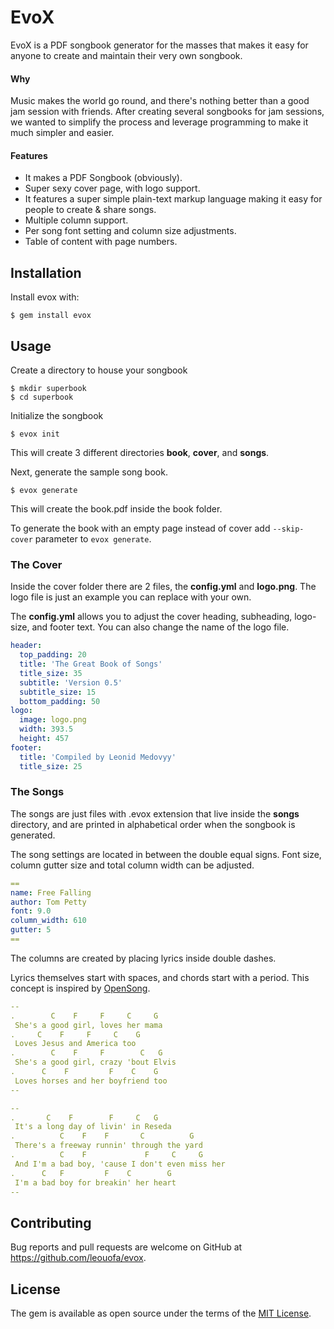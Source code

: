 # EvoX 
EvoX is a PDF songbook generator for the masses that makes it easy for anyone to create and maintain their very own songbook. 

#### Why
Music makes the world go round, and there's nothing better than a good jam session with friends. After creating several songbooks for jam sessions, we wanted to simplify the process and leverage programming to make it much simpler and easier.

#### Features
- It makes a PDF Songbook (obviously).
- Super sexy cover page, with logo support.
- It features a super simple plain-text markup language making it easy for people to create & share songs.
- Multiple column support.
- Per song font setting and column size adjustments.
- Table of content with page numbers.

## Installation
Install evox with:

    $ gem install evox

## Usage

Create a directory to house your songbook

    $ mkdir superbook
    $ cd superbook
 
Initialize the songbook
    
    $ evox init
    
This will create 3 different directories __book__, __cover__, and __songs__.

Next, generate the sample song book.

    $ evox generate
    
This will create the book.pdf inside the book folder.

To generate the book with an empty page instead of cover add `--skip-cover` parameter to `evox generate`.

### The Cover
Inside the cover folder there are 2 files, the __config.yml__ and __logo.png__.
The logo file is just an example you can replace with your own. 

The __config.yml__ allows you to adjust the cover heading, subheading, logo-size, and footer text. You can also change the name of the logo file.

```yaml
header:
  top_padding: 20
  title: 'The Great Book of Songs'
  title_size: 35
  subtitle: 'Version 0.5'
  subtitle_size: 15
  bottom_padding: 50
logo:
  image: logo.png
  width: 393.5
  height: 457
footer:
  title: 'Compiled by Leonid Medovyy'
  title_size: 25
```

### The Songs
The songs are just files with .evox extension that live inside the __songs__ directory, and are printed in alphabetical order when the songbook is generated.

The song settings are located in between the double equal signs. Font size, column gutter size and total column width can be adjusted.
```yaml
==
name: Free Falling
author: Tom Petty
font: 9.0
column_width: 610
gutter: 5
==
```


The columns are created by placing lyrics inside double dashes. 

Lyrics themselves start with spaces, and chords start with a period. 
This concept is inspired by [OpenSong](http://www.opensong.org/).
```yaml
--
.        C    F     F     C     G
 She's a good girl, loves her mama
.     C    F     F     C    G
 Loves Jesus and America too
.        C    F     F        C   G
 She's a good girl, crazy 'bout Elvis
.      C    F         F    C    G
 Loves horses and her boyfriend too
--

--
.       C    F        F     C   G
 It's a long day of livin' in Reseda
.          C    F    F       C          G
 There's a freeway runnin' through the yard
.          C    F             F     C     G
 And I'm a bad boy, 'cause I don't even miss her
.      C   F         F    C        G
 I'm a bad boy for breakin' her heart
--
```


## Contributing

Bug reports and pull requests are welcome on GitHub at https://github.com/leouofa/evox.

## License

The gem is available as open source under the terms of the [MIT License](https://opensource.org/licenses/MIT).
